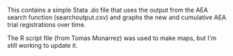 This contains a simple Stata .do file that uses the output from the AEA search function (searchoutput.csv) and graphs the new and cumulative
AEA trial registrations over time.

The R script file (from Tomas Monarrez) was used to make maps, but I'm still working to update it.
